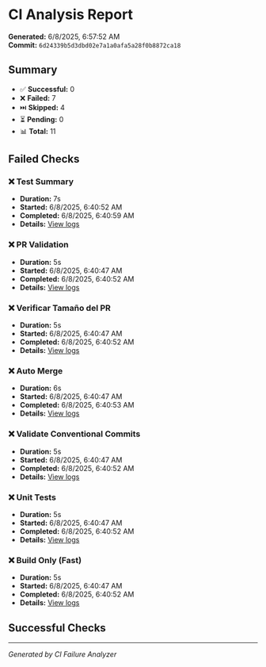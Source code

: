 # CI Analysis Report

**Generated:** 6/8/2025, 6:57:52 AM  
**Commit:** `6d24339b5d3dbd02e7a1a0afa5a28f0b8872ca18`

## Summary

- ✅ **Successful:** 0
- ❌ **Failed:** 7
- ⏭️ **Skipped:** 4
- ⏳ **Pending:** 0
- 📊 **Total:** 11

## Failed Checks




### ❌ Test Summary

- **Duration:** 7s
- **Started:** 6/8/2025, 6:40:52 AM
- **Completed:** 6/8/2025, 6:40:59 AM
- **Details:** [View logs](https://github.com/cappato/astro-blog/actions/runs/15515796298/job/43682510371)


### ❌ PR Validation

- **Duration:** 5s
- **Started:** 6/8/2025, 6:40:47 AM
- **Completed:** 6/8/2025, 6:40:52 AM
- **Details:** [View logs](https://github.com/cappato/astro-blog/actions/runs/15515796297/job/43682508609)


### ❌ Verificar Tamaño del PR

- **Duration:** 5s
- **Started:** 6/8/2025, 6:40:47 AM
- **Completed:** 6/8/2025, 6:40:52 AM
- **Details:** [View logs](https://github.com/cappato/astro-blog/actions/runs/15515796299/job/43682508602)


### ❌ Auto Merge

- **Duration:** 6s
- **Started:** 6/8/2025, 6:40:47 AM
- **Completed:** 6/8/2025, 6:40:53 AM
- **Details:** [View logs](https://github.com/cappato/astro-blog/actions/runs/15515796297/job/43682508600)


### ❌ Validate Conventional Commits

- **Duration:** 5s
- **Started:** 6/8/2025, 6:40:47 AM
- **Completed:** 6/8/2025, 6:40:52 AM
- **Details:** [View logs](https://github.com/cappato/astro-blog/actions/runs/15515796305/job/43682508598)


### ❌ Unit Tests

- **Duration:** 5s
- **Started:** 6/8/2025, 6:40:47 AM
- **Completed:** 6/8/2025, 6:40:52 AM
- **Details:** [View logs](https://github.com/cappato/astro-blog/actions/runs/15515796298/job/43682508593)


### ❌ Build Only (Fast)

- **Duration:** 5s
- **Started:** 6/8/2025, 6:40:47 AM
- **Completed:** 6/8/2025, 6:40:52 AM
- **Details:** [View logs](https://github.com/cappato/astro-blog/actions/runs/15515796298/job/43682508592)



## Successful Checks



---
*Generated by CI Failure Analyzer*
